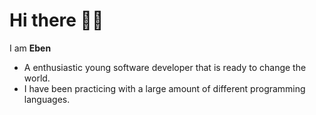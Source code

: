 # Hi there 👋🏻

I am <b>Eben</b>
<ul>
<li>A enthusiastic young software developer that is ready to change the world.</li>
<li>I have been practicing with a large amount of different programming languages.</li>
</ul>
